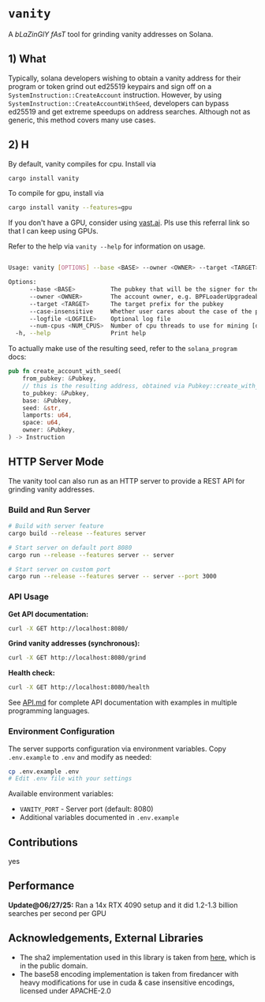 # `vanity`

A *bLaZinGlY fAsT* tool for grinding vanity addresses on Solana.

## 1) What

Typically, solana developers wishing to obtain a vanity address for their program or token grind out ed25519 keypairs and sign off on a `SystemInstruction::CreateAccount` instruction. However, by using `SystemInstruction::CreateAccountWithSeed`, developers can bypass ed25519 and get extreme speedups on address searches. Although not as generic, this method covers many use cases.

## 2) H

By default, vanity compiles for cpu. Install via

```bash
cargo install vanity
```

To compile for gpu, install via

```bash
cargo install vanity --features=gpu
```
If you don't have a GPU, consider using [vast.ai](https://cloud.vast.ai/?ref_id=126830). Pls use this referral link so that I can keep using GPUs.


Refer to the help via `vanity --help` for information on usage.

```bash

Usage: vanity [OPTIONS] --base <BASE> --owner <OWNER> --target <TARGET>

Options:
      --base <BASE>          The pubkey that will be the signer for the CreateAccountWithSeed instruction
      --owner <OWNER>        The account owner, e.g. BPFLoaderUpgradeab1e11111111111111111111111 or TokenkegQfeZyiNwAJbNbGKPFXCWuBvf9Ss623VQ5DA
      --target <TARGET>      The target prefix for the pubkey
      --case-insensitive     Whether user cares about the case of the pubkey
      --logfile <LOGFILE>    Optional log file
      --num-cpus <NUM_CPUS>  Number of cpu threads to use for mining [default: 0]
  -h, --help                 Print help
```

To actually make use of the resulting seed, refer to the `solana_program` docs:

```rust
pub fn create_account_with_seed(
    from_pubkey: &Pubkey,
    // this is the resulting address, obtained via Pubkey::create_with_seed
    to_pubkey: &Pubkey, 
    base: &Pubkey,
    seed: &str,
    lamports: u64,
    space: u64,
    owner: &Pubkey,
) -> Instruction
```

## HTTP Server Mode

The vanity tool can also run as an HTTP server to provide a REST API for grinding vanity addresses.

### Build and Run Server

```bash
# Build with server feature
cargo build --release --features server

# Start server on default port 8080
cargo run --release --features server -- server

# Start server on custom port
cargo run --release --features server -- server --port 3000
```

### API Usage

**Get API documentation:**
```bash
curl -X GET http://localhost:8080/
```

**Grind vanity addresses (synchronous):**
```bash
curl -X GET http://localhost:8080/grind
```

**Health check:**
```bash
curl -X GET http://localhost:8080/health
```

See [API.md](API.md) for complete API documentation with examples in multiple programming languages.

### Environment Configuration

The server supports configuration via environment variables. Copy `.env.example` to `.env` and modify as needed:

```bash
cp .env.example .env
# Edit .env file with your settings
```

Available environment variables:
- `VANITY_PORT` - Server port (default: 8080)
- Additional variables documented in `.env.example`

## Contributions

yes

## Performance

**Update@06/27/25:** Ran a 14x RTX 4090 setup and it did 1.2-1.3 billion searches per second per GPU

## Acknowledgements, External Libraries

- The sha2 implementation used in this library is taken from [here](https://github.com/mochimodev/cuda-hashing-algos), which is in the public domain.
- The base58 encoding implementation is taken from firedancer with heavy modifications for use in cuda & case insensitive encodings, licensed under APACHE-2.0
